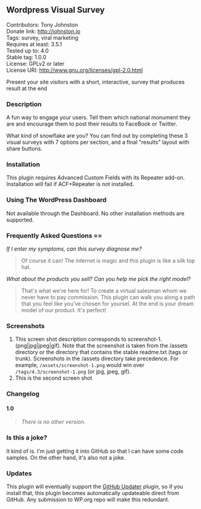 ## Wordpress Visual Survey

Contributors: Tony Johnston  
Donate link: http://johnston.io  
Tags: survey, viral marketing  
Requires at least: 3.5.1  
Tested up to: 4.0  
Stable tag: 1.0.0  
License: GPLv2 or later  
License URI: http://www.gnu.org/licenses/gpl-2.0.html  

Present your site visitors with a short, interactive, survey that produces result at the end

### Description

A fun way to engage your users. Tell them which national monument they are and encourage them to post their results to
FaceBook or Twitter.

What kind of snowflake are you? You can find out by completing these 3 visual surveys with 7 options per section, and a
final "results" layout with share buttons.


### Installation

This plugin requires Advanced Custom Fields with its Repeater add-on. Installation will fail if ACF+Repeater
is not installed.

### Using The WordPress Dashboard

Not available through the Dashboard. No other installation methods are supported.


### Frequently Asked Questions ==

_If I enter my symptoms, can this survey diagnose me?_

> Of course it can! The internet is magic and this plugin is like a silk top hat.

_What about the products you sell? Can you help me pick the right model?_

>That's what we're here for! To create a virtual salesman whom we never have to pay commission. This plugin can walk
you along a path that you feel like you've chosen for yoursel. At the end is your dream model of our product. It's
perfect!

### Screenshots

1. This screen shot description corresponds to screenshot-1.(png|jpg|jpeg|gif). Note that the screenshot is taken from
the /assets directory or the directory that contains the stable readme.txt (tags or trunk). Screenshots in the /assets
directory take precedence. For example, `/assets/screenshot-1.png` would win over `/tags/4.3/screenshot-1.png`
(or jpg, jpeg, gif).
2. This is the second screen shot

### Changelog

#### 1.0
> _There is no other version._

### Is this a joke?

It kind of is. I'm just getting it into GitHub so that I can have some code samples.
On the other hand, it's also not a joke.

### Updates

This plugin will eventually support the [GitHub Updater](https://github.com/afragen/github-updater) plugin, so if you
install that, this plugin becomes automatically updateable direct from GitHub. Any submission to WP.org repo will make
this redundant.

